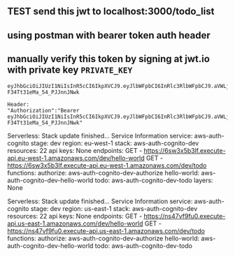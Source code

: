 
## TEST send this jwt to localhost:3000/todo_list
## using postman with bearer token auth header
## manually verify this token by signing at jwt.io with private key `PRIVATE_KEY`
```
eyJhbGciOiJIUzI1NiIsInR5cCI6IkpXVCJ9.eyJlbWFpbCI6InRlc3RlbWFpbCJ9.aVWLjUhHk_6BjlbUT_E-F34Tt31eMa_54_PJJnnJNwk
```

```
Header:
"Authorization":"Bearer eyJhbGciOiJIUzI1NiIsInR5cCI6IkpXVCJ9.eyJlbWFpbCI6InRlc3RlbWFpbCJ9.aVWLjUhHk_6BjlbUT_E-F34Tt31eMa_54_PJJnnJNwk"
```


Serverless: Stack update finished...
Service Information
service: aws-auth-cognito
stage: dev
region: eu-west-1
stack: aws-auth-cognito-dev
resources: 22
api keys:
  None
endpoints:
  GET - https://6sw3x5b3lf.execute-api.eu-west-1.amazonaws.com/dev/hello-world
  GET - https://6sw3x5b3lf.execute-api.eu-west-1.amazonaws.com/dev/todo
functions:
  authorize: aws-auth-cognito-dev-authorize
  hello-world: aws-auth-cognito-dev-hello-world
  todo: aws-auth-cognito-dev-todo
layers:
  None

Serverless: Stack update finished...
Service Information
service: aws-auth-cognito
stage: dev
region: us-east-1
stack: aws-auth-cognito-dev
resources: 22
api keys:
  None
endpoints:
  GET - https://ns47vf9fu0.execute-api.us-east-1.amazonaws.com/dev/hello-world
  GET - https://ns47vf9fu0.execute-api.us-east-1.amazonaws.com/dev/todo
functions:
  authorize: aws-auth-cognito-dev-authorize
  hello-world: aws-auth-cognito-dev-hello-world
  todo: aws-auth-cognito-dev-todo